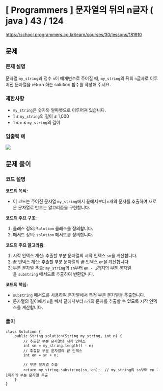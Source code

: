 # [ Programmers ] 문자열의 뒤의 n글자 ( java ) 43 / 124
https://school.programmers.co.kr/learn/courses/30/lessons/181910

## 문제 
### 문제 설명
문자열 `my_string`과 정수 `n`이 매개변수로 주어질 때, `my_string`의 뒤의 `n`글자로 이루어진 문자열을 return 하는 solution 함수를 작성해 주세요.

### 제한사항
- `my_string`은 숫자와 알파벳으로 이루어져 있습니다.
- 1 ≤ `my_string`의 길이 ≤ 1,000
- 1 ≤ `n` ≤ `my_string`의 길이

### 입출력 예
![](https://i.imgur.com/sHtGAV1.png)

## 문제 풀이
### 코드 설명
**코드의 목적:**

- 이 코드는 주어진 문자열 `my_string`에서 끝에서부터 `n`개의 문자를 추출하여 새로운 문자열로 만드는 알고리즘을 구현합니다.

**코드의 주요 구조:**

1. 클래스 정의: `Solution` 클래스를 정의합니다.
2. 메서드 정의: `solution` 메서드를 정의합니다.

**코드의 주요 알고리즘:**

1. 시작 인덱스 계산: 추출할 부분 문자열의 시작 인덱스 `sn`을 계산합니다.
2. 끝 인덱스 계산: 추출할 부분 문자열의 끝 인덱스 `en`을 계산합니다.
3. 부분 문자열 추출: `my_string`의 `sn`부터 `en - 1`까지의 부분 문자열을 `substring` 메서드로 추출하여 반환합니다.

**코드의 핵심:**

- `substring` 메서드를 사용하여 문자열에서 특정 부분 문자열을 추출합니다.
- 문자열의 길이에서 `n`을 빼서 끝에서부터 `n`개의 문자를 추출할 수 있도록 시작 인덱스를 계산합니다.

### 풀이
```
class Solution {
    public String solution(String my_string, int n) {
        // 추출할 부분 문자열의 시작 인덱스
        int sn = my_string.length() - n;
        // 추출할 부분 문자열의 끝 인덱스
        int en = sn + n;

        // 부분 문자열 추출
        return my_string.substring(sn, en);  // my_string의 sn부터 en - 1까지의 부분 문자열 추출
    }
}
```

